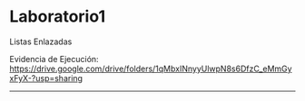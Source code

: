 # Laboratorio1
Listas Enlazadas

Evidencia de Ejecución: https://drive.google.com/drive/folders/1qMbxINnyyUlwpN8s6DfzC_eMmGyxFyX-?usp=sharing

-----


